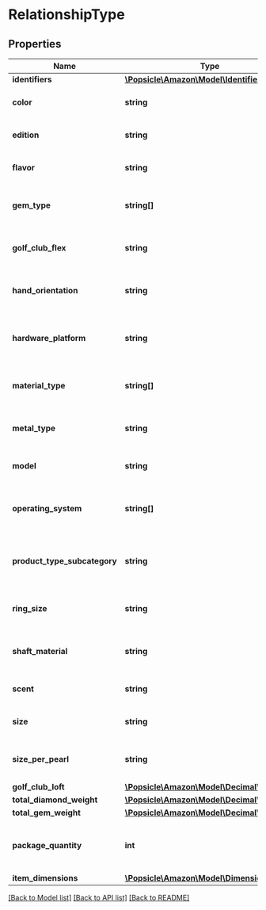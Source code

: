 # RelationshipType

## Properties
Name | Type | Description | Notes
------------ | ------------- | ------------- | -------------
**identifiers** | [**\Popsicle\Amazon\Model\IdentifierType**](IdentifierType.md) |  | [optional] 
**color** | **string** | The color variation of the item. | [optional] 
**edition** | **string** | The edition variation of the item. | [optional] 
**flavor** | **string** | The flavor variation of the item. | [optional] 
**gem_type** | **string[]** | The gem type variations of the item. | [optional] 
**golf_club_flex** | **string** | The golf club flex variation of an item. | [optional] 
**hand_orientation** | **string** | The hand orientation variation of an item. | [optional] 
**hardware_platform** | **string** | The hardware platform variation of an item. | [optional] 
**material_type** | **string[]** | The material type variations of an item. | [optional] 
**metal_type** | **string** | The metal type variation of an item. | [optional] 
**model** | **string** | The model variation of an item. | [optional] 
**operating_system** | **string[]** | The operating system variations of an item. | [optional] 
**product_type_subcategory** | **string** | The product type subcategory variation of an item. | [optional] 
**ring_size** | **string** | The ring size variation of an item. | [optional] 
**shaft_material** | **string** | The shaft material variation of an item. | [optional] 
**scent** | **string** | The scent variation of an item. | [optional] 
**size** | **string** | The size variation of an item. | [optional] 
**size_per_pearl** | **string** | The size per pearl variation of an item. | [optional] 
**golf_club_loft** | [**\Popsicle\Amazon\Model\DecimalWithUnits**](DecimalWithUnits.md) |  | [optional] 
**total_diamond_weight** | [**\Popsicle\Amazon\Model\DecimalWithUnits**](DecimalWithUnits.md) |  | [optional] 
**total_gem_weight** | [**\Popsicle\Amazon\Model\DecimalWithUnits**](DecimalWithUnits.md) |  | [optional] 
**package_quantity** | **int** | The package quantity variation of an item. | [optional] 
**item_dimensions** | [**\Popsicle\Amazon\Model\DimensionType**](DimensionType.md) |  | [optional] 

[[Back to Model list]](../../README.md#documentation-for-models) [[Back to API list]](../../README.md#documentation-for-api-endpoints) [[Back to README]](../../README.md)

